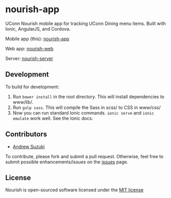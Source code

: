 # nourish-app

UConn Nourish mobile app for tracking UConn Dining menu items. Built with Ionic, AngularJS, and Cordova.

Mobile app (this): [nourish-app](https://github.com/andrewsuzuki/nourish-app)

Web app: [nourish-web](https://github.com/andrewsuzuki/nourish-web)

Server: [nourish-server](https://github.com/andrewsuzuki/nourish-server)

## Development

To build for development:

1. Run `bower install` in the root directory. This will install dependencies to www/lib/.
2. Run `gulp sass`. This will compile the Sass in scss/ to CSS in www/css/
3. Now you can run standard Ionic commands. `ionic serve` and `ionic emulate` work well. See the Ionic docs.

## Contributors

* [Andrew Suzuki](mailto:andrew.b.suzuki@gmail.com)

To contribute, please fork and submit a pull request. Otherwise, feel free to submit possible enhancements/issues on the [issues](https://github.com/andrewsuzuki/nourish-app/issues) page.

## License

Nourish is open-sourced software licensed under the [MIT license](http://opensource.org/licenses/MIT)
